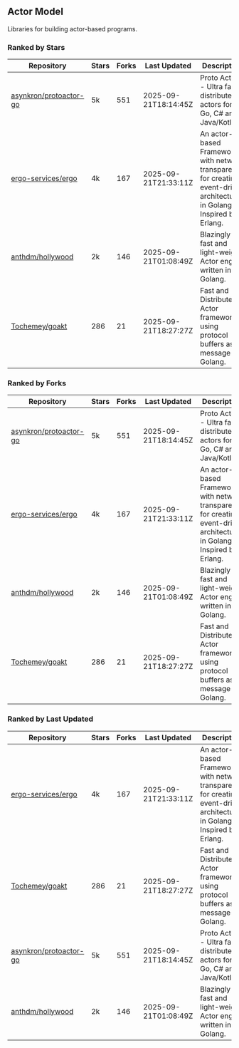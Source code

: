 ## Actor Model

Libraries for building actor-based programs.

### Ranked by Stars

| Repository | Stars | Forks | Last Updated | Description | 
|------------|-------|-------|--------------|-------------|
| [asynkron/protoactor-go](https://github.com/asynkron/protoactor-go) | 5k | 551 | 2025-09-21T18:14:45Z |  Proto Actor - Ultra fast distributed actors for Go, C# and Java/Kotlin. |
| [ergo-services/ergo](https://github.com/ergo-services/ergo) | 4k | 167 | 2025-09-21T21:33:11Z |  An actor-based Framework with network transparency for creating event-driven architecture in Golang. Inspired by Erlang. |
| [anthdm/hollywood](https://github.com/anthdm/hollywood) | 2k | 146 | 2025-09-21T01:08:49Z |  Blazingly fast and light-weight Actor engine written in Golang. |
| [Tochemey/goakt](https://github.com/Tochemey/goakt) | 286 | 21 | 2025-09-21T18:27:27Z |  Fast and Distributed Actor framework using protocol buffers as message for Golang. |

### Ranked by Forks

| Repository | Stars | Forks | Last Updated | Description | 
|------------|-------|-------|--------------|-------------|
| [asynkron/protoactor-go](https://github.com/asynkron/protoactor-go) | 5k | 551 | 2025-09-21T18:14:45Z |  Proto Actor - Ultra fast distributed actors for Go, C# and Java/Kotlin. |
| [ergo-services/ergo](https://github.com/ergo-services/ergo) | 4k | 167 | 2025-09-21T21:33:11Z |  An actor-based Framework with network transparency for creating event-driven architecture in Golang. Inspired by Erlang. |
| [anthdm/hollywood](https://github.com/anthdm/hollywood) | 2k | 146 | 2025-09-21T01:08:49Z |  Blazingly fast and light-weight Actor engine written in Golang. |
| [Tochemey/goakt](https://github.com/Tochemey/goakt) | 286 | 21 | 2025-09-21T18:27:27Z |  Fast and Distributed Actor framework using protocol buffers as message for Golang. |

### Ranked by Last Updated

| Repository | Stars | Forks | Last Updated | Description | 
|------------|-------|-------|--------------|-------------|
| [ergo-services/ergo](https://github.com/ergo-services/ergo) | 4k | 167 | 2025-09-21T21:33:11Z |  An actor-based Framework with network transparency for creating event-driven architecture in Golang. Inspired by Erlang. |
| [Tochemey/goakt](https://github.com/Tochemey/goakt) | 286 | 21 | 2025-09-21T18:27:27Z |  Fast and Distributed Actor framework using protocol buffers as message for Golang. |
| [asynkron/protoactor-go](https://github.com/asynkron/protoactor-go) | 5k | 551 | 2025-09-21T18:14:45Z |  Proto Actor - Ultra fast distributed actors for Go, C# and Java/Kotlin. |
| [anthdm/hollywood](https://github.com/anthdm/hollywood) | 2k | 146 | 2025-09-21T01:08:49Z |  Blazingly fast and light-weight Actor engine written in Golang. |

